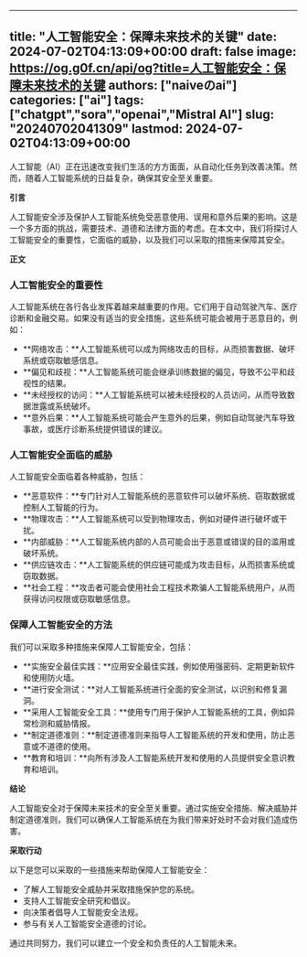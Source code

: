 
---
title: "人工智能安全：保障未来技术的关键"
date: 2024-07-02T04:13:09+00:00
draft: false
image: https://og.g0f.cn/api/og?title=人工智能安全：保障未来技术的关键
authors: ["naiveのai"]
categories: ["ai"]
tags: ["chatgpt","sora","openai","Mistral AI"]
slug: "20240702041309"
lastmod: 2024-07-02T04:13:09+00:00
---
人工智能（AI）正在迅速改变我们生活的方方面面，从自动化任务到改善决策。然而，随着人工智能系统的日益复杂，确保其安全至关重要。

**引言**

人工智能安全涉及保护人工智能系统免受恶意使用、误用和意外后果的影响。这是一个多方面的挑战，需要技术、道德和法律方面的考虑。在本文中，我们将探讨人工智能安全的重要性，它面临的威胁，以及我们可以采取的措施来保障其安全。

**正文**

### 人工智能安全的重要性

人工智能系统在各行各业发挥着越来越重要的作用。它们用于自动驾驶汽车、医疗诊断和金融交易。如果没有适当的安全措施，这些系统可能会被用于恶意目的，例如：

* **网络攻击：**人工智能系统可以成为网络攻击的目标，从而损害数据、破坏系统或窃取敏感信息。
* **偏见和歧视：**人工智能系统可能会继承训练数据的偏见，导致不公平和歧视性的结果。
* **未经授权的访问：**人工智能系统可以被未经授权的人员访问，从而导致数据泄露或系统破坏。
* **意外后果：**人工智能系统可能会产生意外的后果，例如自动驾驶汽车导致事故，或医疗诊断系统提供错误的建议。

### 人工智能安全面临的威胁

人工智能安全面临着各种威胁，包括：

* **恶意软件：**专门针对人工智能系统的恶意软件可以破坏系统、窃取数据或控制人工智能的行为。
* **物理攻击：**人工智能系统可以受到物理攻击，例如对硬件进行破坏或干扰。
* **内部威胁：**人工智能系统内部的人员可能会出于恶意或错误的目的滥用或破坏系统。
* **供应链攻击：**人工智能系统的供应链可能成为攻击目标，从而损害系统或窃取数据。
* **社会工程：**攻击者可能会使用社会工程技术欺骗人工智能系统用户，从而获得访问权限或窃取敏感信息。

### 保障人工智能安全的方法

我们可以采取多种措施来保障人工智能安全，包括：

* **实施安全最佳实践：**应用安全最佳实践，例如使用强密码、定期更新软件和使用防火墙。
* **进行安全测试：**对人工智能系统进行全面的安全测试，以识别和修复漏洞。
* **采用人工智能安全工具：**使用专门用于保护人工智能系统的工具，例如异常检测和威胁情报。
* **制定道德准则：**制定道德准则来指导人工智能系统的开发和使用，防止恶意或不道德的使用。
* **教育和培训：**向所有涉及人工智能系统开发和使用的人员提供安全意识教育和培训。

**结论**

人工智能安全对于保障未来技术的安全至关重要。通过实施安全措施、解决威胁并制定道德准则，我们可以确保人工智能系统在为我们带来好处时不会对我们造成伤害。

**采取行动**

以下是您可以采取的一些措施来帮助保障人工智能安全：

* 了解人工智能安全威胁并采取措施保护您的系统。
* 支持人工智能安全研究和倡议。
* 向决策者倡导人工智能安全法规。
* 参与有关人工智能安全道德的讨论。

通过共同努力，我们可以建立一个安全和负责任的人工智能未来。